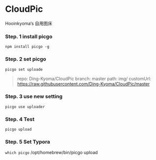 # CloudPic
Hooinkyoma‘s 自用图床

### Step. 1 install picgo
`npm install picgo -g`

### Step. 2 set picgo
`picgo set uploade`

> repo: Ding-Kyoma/CloudPic
> branch: master
> path: img/
> customUrl: https://raw.githubusercontent.com/Ding-Kyoma/CloudPic/master

### Step. 3 use new setting
`picgo use uploader`

### Step. 4 Test 
`picgo upload`

### Step. 5 Set Typora
`which picgo`
/opt/homebrew/bin/picgo upload

